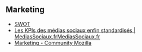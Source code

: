 ## Marketing

* [SWOT](http://fr.wikipedia.org/wiki/SWOT)
* [Les KPIs des médias sociaux enfin standardisés | MediasSociaux.frMediasSociaux.fr](http://www.mediassociaux.fr/2013/06/28/les-kpis-des-medias-sociaux-enfin-standardises/)
* [Marketing - Community Mozilla](https://wiki.mozilla.org/MarketingGuide)
